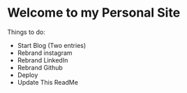 # Welcome to my Personal Site

Things to do:
* Start Blog (Two entries)
* Rebrand instagram
* Rebrand LinkedIn
* Rebrand Github
* Deploy
* Update This ReadMe
